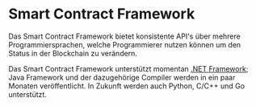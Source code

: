 # Smart Contract Framework

Das Smart Contract Framework bietet konsistente API's über mehrere Programmiersprachen, welche Programmierer nutzen können um den Status in der Blockchain zu verändern.

Das Smart Contract Framework unterstützt momentan [.NET Framework](fw/dotnet.md); Java Framework und der dazugehörige Compiler werden in ein paar Monaten veröffentlicht. In Zukunft werden auch Python, C/C++ und Go unterstützt.
